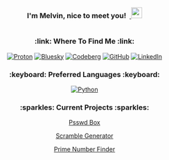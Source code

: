 <h3 align="center"> I'm Melvin, nice to meet you!&nbsp;&nbsp;<a href="#"> <img alt="" src="https://raw.githubusercontent.com/MartinHeinz/MartinHeinz/master/wave.gif" width = 25px> </a> </h3>

<a href="#x">
<div align="center">
<img alt="" src="https://readme-typing-svg.herokuapp.com?lines=Python+Freak+🐍;Football+Lover+🏈;Harry+Potter+Enthusiast+🪄;Hockey+Fanatic+🏒;&center=true&width=500&height=34">
</div>
</a>

<div align="center">
 <h3> :link: Where To Find Me :link: </h3>

[![Proton](https://img.shields.io/badge/proton%20mail-6D4AFF?style=for-the-badge&logo=protonmail&logoColor=white)](mailto:melvinquick@proton.me) [![Bluesky](https://img.shields.io/badge/Bluesky-0285FF?logo=bluesky&logoColor=fff&style=for-the-badge)](https://bsky.app/profile/melvinquick.bsky.social) [![Codeberg](https://img.shields.io/badge/Codeberg-2185D0?style=for-the-badge&logo=Codeberg&logoColor=white)](https://codeberg.org/melvinquick) [![GitHub](https://img.shields.io/badge/GitHub-100000?style=for-the-badge&logo=github&logoColor=white)](https://github.com/melvinquick/) [![LinkedIn](https://img.shields.io/badge/LinkedIn-0077B5?style=for-the-badge&logo=linkedin&logoColor=white)](https://linkedin.com/in/melvinquick/)

</div>

<div align="center">
 <h3> :keyboard: Preferred Languages :keyboard: </h3>

[![Python](https://img.shields.io/badge/Python-FFD43B?style=for-the-badge&logo=python&logoColor=blue)](https://python.org)

</div>

<div align="center">
 <h3> :sparkles: Current Projects :sparkles: </h3>

[Psswd Box](https://psswdbox.com)

[Scramble Generator](https://scramblegenerator.com)

[Prime Number Finder](https://primenumberfinder.com)

</div>
